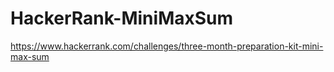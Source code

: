 # HackerRank-MiniMaxSum

https://www.hackerrank.com/challenges/three-month-preparation-kit-mini-max-sum
